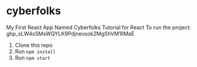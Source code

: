 # cyberfolks
My First React App Named Cyberfolks
Tutorial for React
To run the project:
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
1. Clone this repo
2. Run `npm install`
3. Run `npm start`
